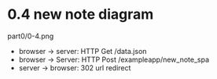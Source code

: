 # 0.4 new note diagram

part0/0-4.png

- browser -> server: HTTP Get /data.json
- browser -> Server: HTTP Post /exampleapp/new_note_spa
- server -> browser: 302 url redirect
